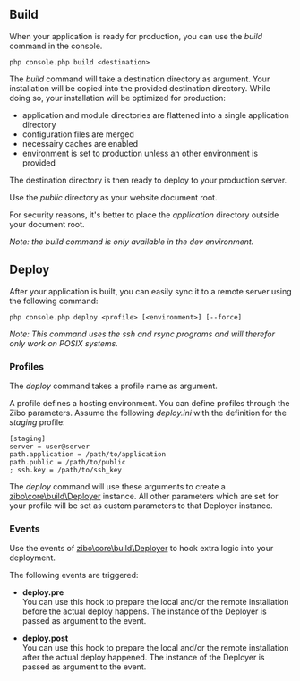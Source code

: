## Build

When your application is ready for production, you can use the _build_ command in the console.

    php console.php build <destination>

The _build_ command will take a destination directory as argument.
Your installation will be copied into the provided destination directory.
While doing so, your installation will be optimized for production: 

* application and module directories are flattened into a single application directory 
* configuration files are merged
* necessairy caches are enabled
* environment is set to production unless an other environment is provided

The destination directory is then ready to deploy to your production server.

Use the _public_ directory as your website document root.

For security reasons, it's better to place the _application_ directory outside your document root.  

_Note: the build command is only available in the dev environment._

## Deploy

After your application is built, you can easily sync it to a remote server using the following command:

    php console.php deploy <profile> [<environment>] [--force]
    
_Note: This command uses the ssh and rsync programs and will therefor only work on POSIX systems._

### Profiles

The _deploy_ command takes a profile name as argument.

A profile defines a hosting environment. 
You can define profiles through the Zibo parameters.
Assume the following _deploy.ini_ with the definition for the _staging_ profile:

    [staging]
    server = user@server
    path.application = /path/to/application
    path.public = /path/to/public
    ; ssh.key = /path/to/ssh_key

The _deploy_ command will use these arguments to create a [zibo\core\build\Deployer](/api/class/zibo/core/build/Deployer) instance.
All other parameters which are set for your profile will be set as custom parameters to that Deployer instance.

### Events

Use the events of [zibo\core\build\Deployer](/api/class/zibo/core/build/Deployer) to hook extra logic into your deployment.

The following events are triggered:

* __deploy.pre__  
You can use this hook to prepare the local and/or the remote installation before the actual deploy happens.
The instance of the Deployer is passed as argument to the event.

* __deploy.post__  
You can use this hook to prepare the local and/or the remote installation after the actual deploy happened.
The instance of the Deployer is passed as argument to the event.

